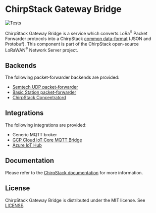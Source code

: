 # ChirpStack Gateway Bridge

![Tests](https://github.com/brocaar/chirpstack-gateway-bridge/actions/workflows/main.yml/badge.svg?branch=master)

ChirpStack Gateway Bridge is a service which converts LoRa<sup>&reg;</sup> Packet Forwarder protocols
into a ChirpStack [common data-format](https://github.com/chirpstack/chirpstack/blob/master/api/proto/gw/gw.proto) (JSON and Protobuf).
This component is part of the ChirpStack open-source LoRaWAN<sup>&reg;</sup> Network Server project.

## Backends

The following packet-forwarder backends are provided:

* [Semtech UDP packet-forwarder](https://github.com/Lora-net/packet_forwarder)
* [Basic Station packet-forwarder](https://github.com/lorabasics/basicstation)
* [ChirpStack Concentratord](https://github.com/brocaar/chirpstack-concentratord/)

## Integrations

The following integrations are provided:

* Generic MQTT broker
* [GCP Cloud IoT Core MQTT Bridge](https://cloud.google.com/iot-core/)
* [Azure IoT Hub](https://azure.microsoft.com/en-us/services/iot-hub/)

## Documentation

Please refer to the [ChirpStack documentation](https://www.chirpstack.io/) for
more information.

## License

ChirpStack Gateway Bridge is distributed under the MIT license. See 
[LICENSE](https://github.com/brocaar/chirpstack-gateway-bridge/blob/master/LICENSE).
